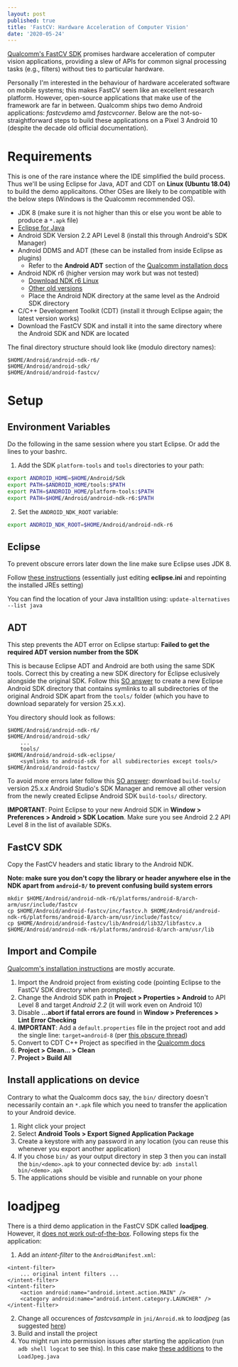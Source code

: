 ```yaml
---
layout: post
published: true
title: 'FastCV: Hardware Acceleration of Computer Vision'
date: '2020-05-24'
---
```

[Qualcomm's FastCV SDK](https://developer.qualcomm.com/software/fast-cv-sdk) promises hardware acceleration of computer vision applications, providing a slew of APIs for common signal processing tasks (e.g., filters) without ties to particular hardware.

Personally I'm interested in the behaviour of hardware accelerated software on mobile systems; this makes FastCV seem like an excellent research platform. However, open-source applications that make use of the framework are far in between. Qualcomm ships two demo Android applications: *fastcvdemo* amd *fastcvcorner*. Below are the not-so-straightforward steps to build these applications on a Pixel 3 Android 10 (despite the decade old official documentation).

# Requirements
This is one of the rare instance where the IDE simplified the build process. Thus we'll be using Eclipse for Java, ADT and CDT on **Linux (Ubuntu 18.04)** to build the demo applicaitons. Other OSes are likely to be compatible with the below steps (Windows is the Qualcomm recommended OS).

- JDK 8 (make sure it is not higher than this or else you wont be able to produce a `*.apk` file)
- [Eclipse for Java](http://www.eclipse.org/downloads/)
- Android SDK Version 2.2 API Level 8 (install this through Android's SDK Manager)
- Android DDMS and ADT (these can be installed from inside Eclipse as plugins)
  - Refer to the **Android ADT** section of the [Qualcomm installation docs](https://developer.qualcomm.com/software/fast-cv-sdk/setting-up)
- Android NDK r6 (higher version may work but was not tested)
  - [Download NDK r6 Linux](https://dl.google.com/android/ndk/android-ndk-r6-linux-x86.tar.bz2)
  - [Other old versions](https://stackoverflow.com/a/28088215)
  - Place the Android NDK directory at the same level as the Android SDK directory
- C/C++ Development Toolkit (CDT) (install it through Eclipse again; the latest version works)
- Download the FastCV SDK and install it into the same directory where the Android SDK and NDK are located

The final directory structure should look like (modulo directory names):
```
$HOME/Android/android-ndk-r6/
$HOME/Android/android-sdk/
$HOME/Android/android-fastcv/
```

# Setup
## Environment Variables
Do the following in the same session where you start Eclipse. Or add the lines to your bashrc.

1. Add the SDK `platform-tools` and `tools` directories to your path:
```bash
export ANDROID_HOME=$HOME/Android/Sdk
export PATH=$ANDROID_HOME/tools:$PATH
export PATH=$ANDROID_HOME/platform-tools:$PATH
export PATH=$HOME/Android/android-ndk-r6:$PATH
```
2. Set the `ANDROID_NDK_ROOT` variable:
```bash
export ANDROID_NDK_ROOT=$HOME/Android/android-ndk-r6
```

## Eclipse
To prevent obscure errors later down the line make sure Eclipse uses JDK 8.

Follow [these instructions](https://stackoverflow.com/a/50164402) (essentially just editing **eclipse.ini** and repointing the installed JREs setting)

You can find the location of your Java installtion using:
`update-alternatives --list java`

## ADT
This step prevents the ADT error on Eclipse startup: **Failed to get the required ADT version number from the SDK**

This is because Eclipse ADT and Android are both using the same SDK tools. Correct this by creating a new SDK directory for Eclipse eclusively alongside the original SDK. Follow this [SO answer](https://stackoverflow.com/a/48153498/3842406) to create a new Eclipse Android SDK directory that contains symlinks to all subdirectories of the original Android SDK apart from the `tools/` folder (which you have to download separately for version 25.x.x).

You directory should look as follows:

```
$HOME/Android/android-ndk-r6/
$HOME/Android/android-sdk/
    ...
    tools/
$HOME/Android/android-sdk-eclipse/
    <symlinks to android-sdk for all subdirectories except tools/>
$HOME/Android/android-fastcv/
```

To avoid more errors later follow this [SO answer](https://stackoverflow.com/a/44916103/3842406): download `build-tools/` version 25.x.x Android Studio's SDK Manager and remove all other version from the newly created Eclipse Android SDK `build-tools/` directory.

**IMPORTANT**: Point Eclipse to your new Android SDK in **Window > Preferences > Android > SDK Location**. Make sure you see Android 2.2 API Level 8 in the list of available SDKs.

## FastCV SDK
Copy the FastCV headers and static library to the Android NDK.

**Note: make sure you don't copy the library or header anywhere else in the NDK apart from `android-8/` to prevent confusing build system errors**

```
mkdir $HOME/Android/android-ndk-r6/platforms/android-8/arch-arm/usr/include/fastcv
cp $HOME/Android/android-fastcv/inc/fastcv.h $HOME/Android/android-ndk-r6/platforms/android-8/arch-arm/usr/include/fastcv/
cp $HOME/Android/android-fastcv/lib/Android/lib32/libfastcv.a $HOME/Android/android-ndk-r6/platforms/android-8/arch-arm/usr/lib
```

## Import and Compile
[Qualcomm's installation instructions](https://developer.qualcomm.com/software/fast-cv-sdk/sample-app) are mostly accurate.

1. Import the Android project from existing code (pointing Eclipse to the FastCV SDK directory when prompted).
2. Change the Android SDK path in **Project > Properties > Android** to API Level 8 and target *Android 2.2* (it will work even on Android 10)
3. Disable **...abort if fatal errors are found** in **Window > Preferences > Lint Error Checking**
4. **IMPORTANT**: Add a `default.properties` file in the project root and add the single line:
```target=android-8``` (per [this obscure thread](https://developer.qualcomm.com/forum/qdn-forums/add-advanced-features/computer-vision-fastcv/27256))
5. Convert to CDT C++ Project as specified in the [Qualcomm docs](https://developer.qualcomm.com/software/fast-cv-sdk/sample-app)
6. **Project > Clean... > Clean**
7. **Project > Build All**

## Install applications on device
Contrary to what the Qualcomm docs say, the `bin/` directory doesn't necessarily contain an `*.apk` file which you need to transfer the application to your Android device.

1. Right click your project
2. Select **Android Tools > Export Signed Application Package**
3. Create a keystore with any password in any location (you can reuse this whenever you export another application)
4. If you chose `bin/` as your output directory in step 3 then you can install the `bin/<demo>.apk` to your connected device by:
`adb install bin/<demo>.apk`
5. The applications should be visible and runnable on your phone

# loadjpeg
There is a third demo application in the FastCV SDK called **loadjpeg**. However, it [does not work out-of-the-box](https://developer.qualcomm.com/forum/qdn-forums/software/fastcv-computer-vision-sdk/29814). Following steps fix the application:

1. Add an *intent-filter* to the `AndroidManifest.xml`:
```
<intent-filter>
	... original intent filters ...
</intent-filter>
<intent-filter>
	<action android:name="android.intent.action.MAIN" />
    <category android:name="android.intent.category.LAUNCHER" />
</intent-filter>
```

2. Change all occurences of *fastcvsample* in `jni/Anroid.mk` to *loadjpeg* (as suggested [here](https://developer.qualcomm.com/forum/qdevnet-forums/computer-vision-fastcv/18122))
3. Build and install the project
4. You might run into permission issues after starting the application (run `adb shell logcat` to see this). In this case make [these additions](https://stackoverflow.com/a/41221852/3842406) to the `LoadJpeg.java`
